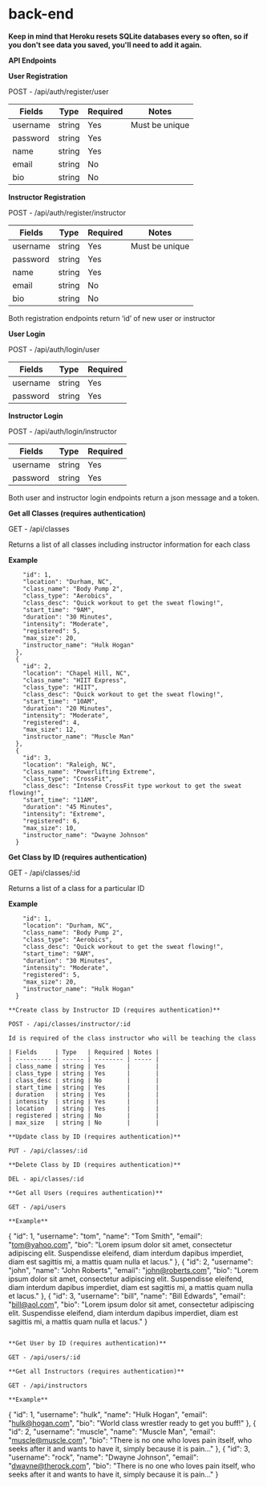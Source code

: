 # back-end

**Keep in mind that Heroku resets SQLite databases every so often, so if you don't see data you saved, you'll need
to add it again.**

**API Endpoints**

**User Registration**

POST - /api/auth/register/user

| Fields   | Type   | Required | Notes          |
| -------- | ------ | -------- | -------------- |
| username | string | Yes      | Must be unique |
| password | string | Yes      |                |
| name     | string | Yes      |                |
| email    | string | No       |                |
| bio      | string | No       |                |

**Instructor Registration**

POST - /api/auth/register/instructor

| Fields   | Type   | Required | Notes          |
| -------- | ------ | -------- | -------------- |
| username | string | Yes      | Must be unique |
| password | string | Yes      |                |
| name     | string | Yes      |                |
| email    | string | No       |                |
| bio      | string | No       |                |

Both registration endpoints return ‘id’ of new user or instructor

**User Login**

POST - /api/auth/login/user

| Fields   | Type   | Required |
| -------- | ------ | -------- |
| username | string | Yes      |
| password | string | Yes      |

**Instructor Login**

POST - /api/auth/login/instructor

| Fields   | Type   | Required |
| -------- | ------ | -------- |
| username | string | Yes      |
| password | string | Yes      |

Both user and instructor login endpoints return a json message and a token.

**Get all Classes (requires authentication)**

GET - /api/classes

Returns a list of all classes including instructor information for each class

**Example**

```{
    "id": 1,
    "location": "Durham, NC",
    "class_name": "Body Pump 2",
    "class_type": "Aerobics",
    "class_desc": "Quick workout to get the sweat flowing!",
    "start_time": "9AM",
    "duration": "30 Minutes",
    "intensity": "Moderate",
    "registered": 5,
    "max_size": 20,
    "instructor_name": "Hulk Hogan"
  },
  {
    "id": 2,
    "location": "Chapel Hill, NC",
    "class_name": "HIIT Express",
    "class_type": "HIIT",
    "class_desc": "Quick workout to get the sweat flowing!",
    "start_time": "10AM",
    "duration": "20 Minutes",
    "intensity": "Moderate",
    "registered": 4,
    "max_size": 12,
    "instructor_name": "Muscle Man"
  },
  {
    "id": 3,
    "location": "Raleigh, NC",
    "class_name": "Powerlifting Extreme",
    "class_type": "CrossFit",
    "class_desc": "Intense CrossFit type workout to get the sweat flowing!",
    "start_time": "11AM",
    "duration": "45 Minutes",
    "intensity": "Extreme",
    "registered": 6,
    "max_size": 10,
    "instructor_name": "Dwayne Johnson"
  }
```

**Get Class by ID (requires authentication)**

GET - /api/classes/:id

Returns a list of a class for a particular ID

**Example**

```{
    "id": 1,
    "location": "Durham, NC",
    "class_name": "Body Pump 2",
    "class_type": "Aerobics",
    "class_desc": "Quick workout to get the sweat flowing!",
    "start_time": "9AM",
    "duration": "30 Minutes",
    "intensity": "Moderate",
    "registered": 5,
    "max_size": 20,
    "instructor_name": "Hulk Hogan"
  }

**Create class by Instructor ID (requires authentication)**

POST - /api/classes/instructor/:id

Id is required of the class instructor who will be teaching the class

| Fields     | Type   | Required | Notes |
| ---------- | ------ | -------- | ----- |
| class_name | string | Yes      |       |
| class_type | string | Yes      |       |
| class_desc | string | No       |       |
| start_time | string | Yes      |       |
| duration   | string | Yes      |       |
| intensity  | string | Yes      |       |
| location   | string | Yes      |       |
| registered | string | No       |       |
| max_size   | string | No       |       |

**Update class by ID (requires authentication)**

PUT - /api/classes/:id

**Delete Class by ID (requires authentication)**

DEL - api/classes/:id

**Get all Users (requires authentication)**

GET - /api/users

**Example**

```

{
"id": 1,
"username": "tom",
"name": "Tom Smith",
"email": "tom@yahoo.com",
"bio": "Lorem ipsum dolor sit amet, consectetur adipiscing elit. Suspendisse eleifend, diam interdum dapibus imperdiet, diam est sagittis mi, a mattis quam nulla et lacus."
},
{
"id": 2,
"username": "john",
"name": "John Roberts",
"email": "john@roberts.com",
"bio": "Lorem ipsum dolor sit amet, consectetur adipiscing elit. Suspendisse eleifend, diam interdum dapibus imperdiet, diam est sagittis mi, a mattis quam nulla et lacus."
},
{
"id": 3,
"username": "bill",
"name": "Bill Edwards",
"email": "bill@aol.com",
"bio": "Lorem ipsum dolor sit amet, consectetur adipiscing elit. Suspendisse eleifend, diam interdum dapibus imperdiet, diam est sagittis mi, a mattis quam nulla et lacus."
}

```

**Get User by ID (requires authentication)**

GET - /api/users/:id

**Get all Instructors (requires authentication)**

GET - /api/instructors

**Example**

```

{
"id": 1,
"username": "hulk",
"name": "Hulk Hogan",
"email": "hulk@hogan.com",
"bio": "World class wrestler ready to get you buff!"
},
{
"id": 2,
"username": "muscle",
"name": "Muscle Man",
"email": "muscle@muscle.com",
"bio": "There is no one who loves pain itself, who seeks after it and wants to have it, simply because it is pain..."
},
{
"id": 3,
"username": "rock",
"name": "Dwayne Johnson",
"email": "dwayne@therock.com",
"bio": "There is no one who loves pain itself, who seeks after it and wants to have it, simply because it is pain..."
}

```

```
